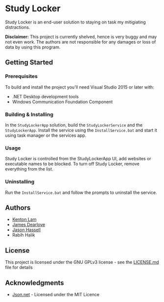 # Study Locker

Study Locker is an end-user solution to staying on task my mitigiating distractions.

**Disclaimer:** This project is currently shelved, hence is very buggy and may not even work. The authors are not responsible for any damages or loss of data by using this program.

## Getting Started

### Prerequisites

To build and install the project you'll need Visual Studio 2015 or later with:
* .NET Desktop development tools
* Windows Communication Foundation Component

### Building & Installing

In the `StudyLockerApp` solution, build the `StudyLockerService` and the `StudyLockerApp`. Install the service using the `InstallService.bat` and start it using task manager or the services app. 

### Usage

Study Locker is controlled from the StudyLockerApp UI, add websites or executable names to be blocked. To turn off Study Locker, remove everything from the list.

### Uninstalling
Run the `InstallService.bat` and follow the prompts to uninstall the service.

## Authors

* [Kenton Lam](https://github.com/KentonLam/)
* [James Dearlove](https://github.com/JamesDearlove/)
* [Jason Hassell](https://github.com/Hackerman02)
* Rabih Halik

## License

This project is licensed under the GNU GPLv3 license - see the [LICENSE.md](LICENSE.md) file for details

## Acknowledgments  

* [Json.net](https://www.newtonsoft.com/json) - Licensed under the MIT Licence

